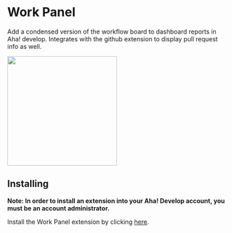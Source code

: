 # Work Panel
  
Add a condensed version of the workflow board to dashboard reports in Aha! develop. Integrates with the github extension to display pull request info as well.

<img src="https://user-images.githubusercontent.com/8016/127429341-cdb87186-0ed3-46cb-a839-ae0c4f0340df.png" width="250" />

## Installing

**Note: In order to install an extension into your Aha! Develop account, you must be an account administrator.**

Install the Work Panel extension by clicking [here](https://secure.aha.io/settings/account/extensions/install?url=https://github.com/jemmyw/aha-develop-work-panel/releases/download/v1.1.0/kealabs.work-panel-v1.1.0.gz).
